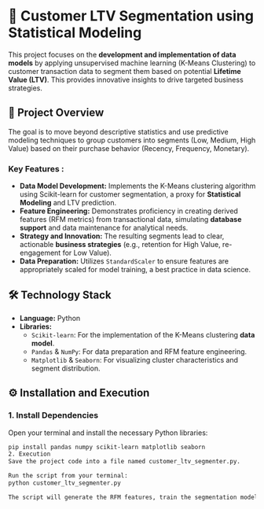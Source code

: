 
# 🎯 Customer LTV Segmentation using Statistical Modeling

This project focuses on the **development and implementation of data models** by applying unsupervised machine learning (K-Means Clustering) to customer transaction data to segment them based on potential **Lifetime Value (LTV)**. This provides innovative insights to drive targeted business strategies.

## 🚀 Project Overview

The goal is to move beyond descriptive statistics and use predictive modeling techniques to group customers into segments (Low, Medium, High Value) based on their purchase behavior (Recency, Frequency, Monetary).

### Key Features :

* **Data Model Development:** Implements the K-Means clustering algorithm using Scikit-learn for customer segmentation, a proxy for **Statistical Modeling** and LTV prediction.
* **Feature Engineering:** Demonstrates proficiency in creating derived features (RFM metrics) from transactional data, simulating **database support** and data maintenance for analytical needs.
* **Strategy and Innovation:** The resulting segments lead to clear, actionable **business strategies** (e.g., retention for High Value, re-engagement for Low Value).
* **Data Preparation:** Utilizes `StandardScaler` to ensure features are appropriately scaled for model training, a best practice in data science.

## 🛠️ Technology Stack

* **Language:** Python
* **Libraries:**
    * `Scikit-learn`: For the implementation of the K-Means clustering **data model**.
    * `Pandas` & `NumPy`: For data preparation and RFM feature engineering.
    * `Matplotlib` & `Seaborn`: For visualizing cluster characteristics and segment distribution.

## ⚙️ Installation and Execution

### 1. Install Dependencies

Open your terminal and install the necessary Python libraries:

```bash
pip install pandas numpy scikit-learn matplotlib seaborn
2. Execution
Save the project code into a file named customer_ltv_segmenter.py.

Run the script from your terminal:
python customer_ltv_segmenter.py

The script will generate the RFM features, train the segmentation model, display a box plot visualization of the segments, and provide a business strategy recommendation.
